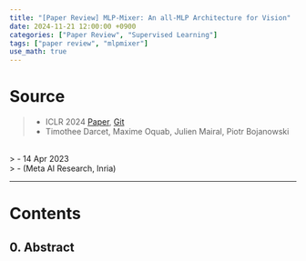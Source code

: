 ```yaml
---
title: "[Paper Review] MLP-Mixer: An all-MLP Architecture for Vision"
date: 2024-11-21 12:00:00 +0900
categories: ["Paper Review", "Supervised Learning"]
tags: ["paper review", "mlpmixer"]
use_math: true
---
```


# Source

> - ICLR 2024 [Paper](https://arxiv.org/pdf/2309.16588), [Git](https://github.com/kyegomez/Vit-RGTS)<br>
> - Timothee Darcet, Maxime Oquab, Julien Mairal, Piotr Bojanowski
 <br>
> - 14 Apr 2023<br>
> - (Meta AI Research, Inria)

---
# Contents
## 0. Abstract
